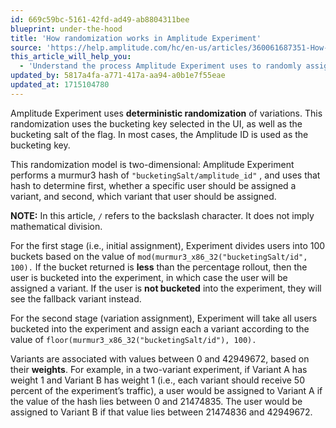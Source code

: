 ```yaml
---
id: 669c59bc-5161-42fd-ad49-ab8804311bee
blueprint: under-the-hood
title: 'How randomization works in Amplitude Experiment'
source: 'https://help.amplitude.com/hc/en-us/articles/360061687351-How-randomization-works-in-Amplitude-Experiment'
this_article_will_help_you:
  - 'Understand the process Amplitude Experiment uses to randomly assign users to experiment variants'
updated_by: 5817a4fa-a771-417a-aa94-a0b1e7f55eae
updated_at: 1715104780
---
```

Amplitude Experiment uses **deterministic randomization** of variations. This randomization uses the bucketing key selected in the UI, as well as the bucketing salt of the flag. In most cases, the Amplitude ID is used as the bucketing key.

This randomization model is two-dimensional: Amplitude Experiment performs a murmur3 hash of  `"bucketingSalt/amplitude_id"` , and uses that hash to determine first, whether a specific user should be assigned a variant, and second, which variant that user should be assigned.

**NOTE:** In this article, `/` refers to the backslash character. It does not imply mathematical division.

For the first stage (i.e., initial assignment), Experiment divides users into 100 buckets based on the value of  `mod(murmur3_x86_32("bucketingSalt/id", 100).`  If the bucket returned is **less** than the percentage rollout, then the user is bucketed into the experiment, in which case the user will be assigned a variant. If the user is **not bucketed** into the experiment, they will see the fallback variant instead.

For the second stage (variation assignment), Experiment will take all users bucketed into the experiment and assign each a variant according to the value of  `floor(murmur3_x86_32("bucketingSalt/id"), 100).` 

Variants are associated with values between 0 and 42949672, based on their **weights**. For example, in a two-variant experiment, if Variant A has weight 1 and Variant B has weight 1 (i.e., each variant should receive 50 percent of the experiment’s traffic), a user would be assigned to Variant A if the value of the hash lies between 0 and 21474835. The user would be assigned to Variant B if that value lies between 21474836 and 42949672.